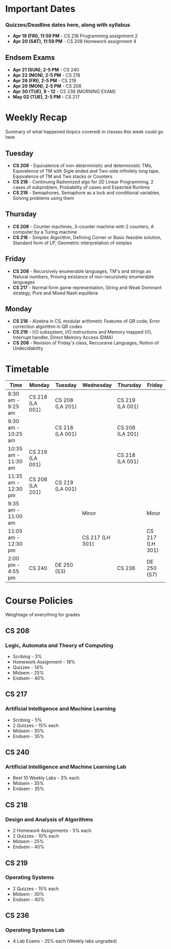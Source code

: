 # Important Dates

### Quizzes/Deadline dates here, along with syllabus

- **Apr 19 (FRI), 11:59 PM** - CS 218 Programming assignment 2
- **Apr 20 (SAT), 11:59 PM** - CS 208 Homework assignment 4

## Endsem Exams

- **Apr 21 (SUN), 2-5 PM**  - CS 240
- **Apr 22 (MON), 2-5 PM**  - CS 218
- **Apr 26 (FRI), 2-5 PM**  - CS 219
- **Apr 29 (MON), 2-5 PM**  - CS 208
- **Apr 30 (TUE), 9 - 12**  - CS 236 [MORNING EXAM]
- **May 02 (TUE), 2-5 PM**  - CS 217

# Weekly Recap

Summary of what happened (topics covered) in classes this week could go here

## Tuesday

- **CS 208** - Equivalence of non-deterministic and deterministic TMs, Equivalence of TM with Sigle ended and Two-side infinitely long tape, Equivalence of TM and Two stacks or Counters
- **CS 218** - Continuing Radomized algo for 2D Linear Programming, 2 cases of subproblem, Probability of cases and Expected Runtime
- **CS 219** - Semaphores, Semaphore as a lock and conditional variables, Solving problems using them

## Thursday

- **CS 208** - Counter machines, 3-counter machine with 2 counters, A computer by a Turing machine
- **CS 218** - Simplex Algorithm, Defining Corner or Basic feasible solution, Standard form of LP, Geometric interpretation of simplex

## Friday

- **CS 208** - Recursively enumerable languages, TM's and strings as Natural numbers, Proving existance of non-recursively enumerable languages
- **CS 217** - Normal form game representation, String and Weak Dominant strategy, Pure and Mixed Nash equilibria

## Monday

- **CS 218** - Alzebra in CS, modular arithmetic Features of QR code, Error correction algorithm in QR codes
- **CS 219** - I/O subsystem, I/O instructions and Memory mapped I/O, Interrupt handler, Direct Memory Access (DMA)
- **CS 208** - Revision of Friday's class, Reccursive Languages, Notion of Undecidability

# Timetable

| Time                | Monday          | Tuesday         | Wednesday       | Thursday        | Friday         |
|---------------------|-----------------|-----------------|-----------------|-----------------|----------------|
| 8:30 am - 9:25 am   | CS 218 (LA 001) | CS 208 (LA 201) |                 | CS 219 (LA 001) |                |
| 9:30 am - 10:25 am  |                 | CS 218 (LA 001) |                 | CS 208 (LA 201) |                |
| 10:35 am - 11:30 am | CS 219 (LA 001) |                 |                 | CS 218 (LA 001) |                |
| 11:35 am - 12:30 pm | CS 208 (LA 201) | CS 219 (LA 001) |                 |                 |                |
| 9:35 am - 11:00 am  |                 |                 | Minor           |                 | Minor          |
| 11:05 am - 12:30 pm |                 |                 | CS 217 (LH 301) |                 | CS 217 (LH 301)|
| 2:00 pm - 4:55 pm   | CS 240          | DE 250 (S3)     |                 | CS 236          | DE 250 (S7)    |

# Course Policies

Weightage of everything for grades

## CS 208

### Logic, Automata and Theory of Computing

- Scribing - 3%
- Homework Assignment - 18%
- Quizzes - 14%
- Midsem - 25%
- Endsem - 40%

## CS 217

### Artificial Intelligence and Machine Learning

- Scribing - 5%
- 2 Quizzes - 15% each
- Midsem - 30%
- Endsem - 35%

## CS 240

### Artificial Intelligence and Machine Learning Lab

- Best 10 Weekly Labs - 3% each
- Midsem - 35%
- Endsem - 35%

## CS 218

### Design and Analysis of Algorithms

- 2 Homework Assignments - 5% each
- 2 Quizzes - 10% each
- Midsem - 25%
- Endsem - 40%

## CS 219

### Operating Systems

- 2 Quizzes - 15% each
- Midsem - 30%
- Endsem - 40%

## CS 236

### Operating Systems Lab

- 4 Lab Exams - 25% each (Weekly labs ungraded)
